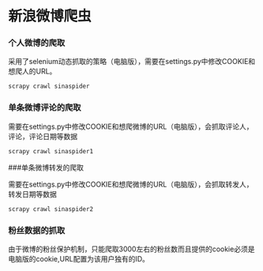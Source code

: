 # 新浪微博爬虫
### 个人微博的爬取

采用了selenium动态抓取的策略（电脑版），需要在settings.py中修改COOKIE和想爬人的URL。

```
scrapy crawl sinaspider
```

### 单条微博评论的爬取

需要在settings.py中修改COOKIE和想爬微博的URL（电脑版），会抓取评论人，评论，评论日期等数据

```python
scrapy crawl sinaspider1
```

###单条微博转发的爬取

需要在settings.py中修改COOKIE和想爬微博的URL（电脑版），会抓取转发人，转发日期等数据

```
scrapy crawl sinaspider2
```

### 粉丝数据的抓取

由于微博的粉丝保护机制，只能爬取3000左右的粉丝数而且提供的cookie必须是电脑版的cookie,URL配置为该用户独有的ID。